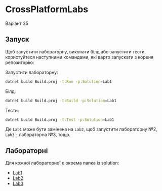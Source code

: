# CrossPlatformLabs
Варіант 35

## Запуск
Щоб запустити лабораторну, виконати білд або запустити тести, користуйтеся наступними командами, які варто запускати з кореня репозиторію:

Запустити лабораторну:
```bash
dotnet build Build.proj -t:Run -p:Solution=Lab1
```

Білд:
```bash
dotnet build Build.proj -t:Build -p:Solution=Lab1
```

Тести:
```bash
dotnet build Build.proj -t:Test -p:Solution=Lab1
```

Де `Lab1` може бути замінена на `Lab2`, щоб запустити лабораторну №2, `Lab3` - лабораторна №3, тощо.

## Лабораторні
Для кожної лабораторної є окрема папка із solution:
- [Lab1](./Lab1/)
- [Lab2](./Lab2/)
- [Lab3](./Lab3/)
